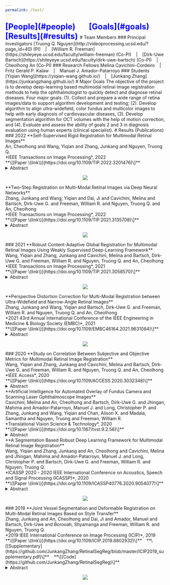```yaml
---
permalink: /test/
---
```

<span style="color:blue;font-weight:700;font-size:25px">
[People](#people) &ensp; &ensp; [Goals](#goals) &ensp; &ensp; [Results](#results)
</span>
# Team Members <a name="people"></a>
### Principal Investigators
[Truong Q. Nguyen](http://videoprocessing.ucsd.edu/?page_id=40) (PI) &ensp; | &ensp; [William R. Freeman](https://shileyeye.ucsd.edu/faculty/william-freeman) (Co-PI) &ensp; | &ensp; [Dirk-Uwe Bartsch](https://shileyeye.ucsd.edu/faculty/dirk-uwe-bartsch) (Co-PI) &ensp; | &ensp; Cheolhong An (Co-PI) 
### Research Fellows
Melina Cavichini-Cordeiro &ensp; | &ensp; Fritz Gerald P. Kalaw &ensp; | &ensp; Manuel J. Amador-Patarroyo 
### Students
[Yiqian Wang](https://yiqian-wang.github.io/) &ensp; | &ensp; [Junkang Zhang](https://junkangzhang.github.io/) 
# Major Goals <a name="goals"></a>
The objective of the project is to develop deep-learning based multimodal retinal image registration methods to help the ophthalmologist to quickly detect and diagnose retinal diseases.  Four major goals: (1). Collect and prepare a wide range of retina images/data to support algorithm development and testing; (2). Develop algorithm to align ultra-widefield, color fundus and multicolor images to help with early diagnosis of cardiovascular diseases, (3).  Develop segmentation algorithm for OCT volumes with the help of motion correction, and (4).  Evaluate and assess the ability of goals 2 and 3 in diagnosis evaluation using human experts (clinical specialist). 
# Results (Publications) <a name="results"></a>
### 2022
**Self-Supervised Rigid Registration for Multimodal Retinal Images** <br>
An, Cheolhong and Wang, Yiqian and Zhang, Junkang and Nguyen, Truong Q. <br>
*IEEE Transactions on Image Processing*, 2022 <br>
**\[[Paper \(link\)](https://doi.org/10.1109/TIP.2022.3201476)\]**<br>
<details> <summary>Abstract</summary> The ability to accurately overlay one modality retinal image to another is critical in ophthalmology. Our previous framework achieved the state-of-the-art results for multimodal retinal image registration. However, it requires human-annotated labels due to the supervised approach of the previous work. In this paper, we propose a self-supervised multimodal retina registration method to alleviate the burdens of time and expense to prepare for training data, that is, aiming to automatically register multimodal retinal images without any human annotations. Specially, we focus on registering color fundus images with infrared reflectance and fluorescein angiography images, and compare registration results with several conventional and supervised and unsupervised deep learning methods. From the experimental results, the proposed self-supervised framework achieves a comparable accuracy comparing to the state-of-the-art supervised learning method in terms of registration accuracy and Dice coefficient. </details>
<p align="center"> <img src="{{site.baseurl}}/images/bar_TIP2022_selfsupervise.png" > </p>
**Two-Step Registration on Multi-Modal Retinal Images via Deep Neural Networks** <br>
Zhang, Junkang and Wang, Yiqian and Dai, Ji and Cavichini, Melina and Bartsch, Dirk-Uwe G. and Freeman, William R. and Nguyen, Truong Q. and An, Cheolhong <br>
*IEEE Transactions on Image Processing*, 2022 <br>
**\[[Paper \(link\)](https://doi.org/10.1109/TIP.2021.3135708)\]**<br>
<details> <summary>Abstract</summary> Multi-modal retinal image registration plays an important role in the ophthalmological diagnosis process. The conventional methods lack robustness in aligning multi-modal images of various imaging qualities. Deep-learning methods have not been widely developed for this task, especially for the coarse-to-fine registration pipeline. To handle this task, we propose a two-step method based on deep convolutional networks, including a coarse alignment step and a fine alignment step. In the coarse alignment step, a global registration matrix is estimated by three sequentially connected networks for vessel segmentation, feature detection and description, and outlier rejection, respectively. In the fine alignment step, a deformable registration network is set up to find pixel-wise correspondence between a target image and a coarsely aligned image from the previous step to further improve the alignment accuracy. Particularly, an unsupervised learning framework is proposed to handle the difficulties of inconsistent modalities and lack of labeled training data for the fine alignment step. The proposed framework first changes multi-modal images into a same modality through modality transformers, and then adopts photometric consistency loss and smoothness loss to train the deformable registration network. The experimental results show that the proposed method achieves state-of-the-art results in Dice metrics and is more robust in challenging cases. </details>
<p align="center"> <img src="{{site.baseurl}}/images/bar_TIP2022_twostep.png" > </p>
### 2021
**Robust Content-Adaptive Global Registration for Multimodal Retinal Images Using Weakly Supervised Deep-Learning Framework** <br>
Wang, Yiqian and Zhang, Junkang and Cavichini, Melina and Bartsch, Dirk-Uwe G. and Freeman, William R. and Nguyen, Truong Q. and An, Cheolhong <br>
*IEEE Transactions on Image Processing*, 2021 <br>
**\[[Paper \(link\)](https://doi.org/10.1109/TIP.2021.3058570)\]**<br>
<details> <summary>Abstract</summary> Multimodal retinal imaging plays an important role in ophthalmology. We propose a content-adaptive multimodal retinal image registration method in this paper that focuses on the globally coarse alignment and includes three weakly supervised neural networks for vessel segmentation, feature detection and description, and outlier rejection. We apply the proposed framework to register color fundus images with infrared reflectance and fluorescein angiography images, and compare it with several conventional and deep learning methods. Our proposed framework demonstrates a significant improvement in robustness and accuracy reflected by a higher success rate and Dice coefficient compared with other methods. </details>
<p align="center"> <img src="{{site.baseurl}}/images/bar_TIP2021_robust.png" > </p>
**Perspective Distortion Correction for Multi-Modal Registration between Ultra-Widefield and Narrow-Angle Retinal Images** <br>
Zhang, Junkang and Wang, Yiqian and Bartsch, Dirk-Uwe G. and Freeman, William R. and Nguyen, Truong Q. and An, Cheolhong <br>
*2021 43rd Annual International Conference of the IEEE Engineering in Medicine & Biology Society (EMBC)*, 2021 <br>
**\[[Paper \(link\)](https://doi.org/10.1109/EMBC46164.2021.9631084)\]**<br>
<details> <summary>Abstract</summary> Multi-modal retinal image registration between 2D Ultra-Widefield (UWF) and narrow-angle (NA) images has not been well-studied, since most existing methods mainly focus on NA image alignment. The stereographic projection model used in UWF imaging causes strong distortions in peripheral areas, which leads to inferior alignment quality. We propose a distortion correction method that remaps the UWF images based on estimated camera view points of NA images. In addition, we set up a CNN-based registration pipeline for UWF and NA images, which consists of the distortion correction method and three networks for vessel segmentation, feature detection and matching, and outlier rejection. Experimental results on our collected dataset shows the effectiveness of the proposed pipeline and the distortion correction method. </details>
<p align="center"> <img src="{{site.baseurl}}/images/bar_EMBC2021_dc.png" > </p>
### 2020
**Study on Correlation Between Subjective and Objective Metrics for Multimodal Retinal Image Registration** <br>
Wang, Yiqian and Zhang, Junkang and Cavichini, Melina and Bartsch, Dirk-Uwe G. and Freeman, William R. and Nguyen, Truong Q. and An, Cheolhong <br>
*IEEE Access*, 2020 <br>
**\[[Paper \(link\)](https://doi.org/10.1109/ACCESS.2020.3032348)\]**<br>
<details> <summary>Abstract</summary> Retinal imaging is crucial in diagnosing and treating retinal diseases, and multimodal retinal image registration constitutes a major advance in understanding retinal diseases. Despite the fact that many methods have been proposed for the registration task, the evaluation metrics for successful registration have not been thoroughly studied. In this article, we present a comprehensive overview of the existing evaluation metrics for multimodal retinal image registration, and compare the similarity between the subjective grade of ophthalmologists and various objective metrics. The Pearson's correlation coefficient and the corresponding confidence interval are used to evaluate metrics similarity. It is found that the binary and soft Dice coefficient on the segmented vessel can achieve the highest correlation with the subjective grades compared to other keypoint-supervised or unsupervised metrics. The paper established an objective metric that is highly correlated with the subjective evaluation of the ophthalmologists, which has never been studied before. The experimental results would build a connection between ophthalmology and image processing literature, and the findings may provide a good insight for researchers who investigate retinal image registration, retinal image segmentation and image domain transformation. </details>
**Artificial Intelligence for Automated Overlay of Fundus Camera and Scanning Laser Ophthalmoscope Images** <br>
Cavichini, Melina and An, Cheolhong and Bartsch, Dirk-Uwe G. and Jhingan, Mahima and Amador-Patarroyo, Manuel J. and Long, Christopher P. and Zhang, Junkang and Wang, Yiqian and Chan, Alison X. and Madala, Samantha and Nguyen, Truong and Freeman, William R. <br>
*Translational Vision Science & Technology*, 2020 <br>
**\[[Paper \(link\)](https://doi.org/10.1167/tvst.9.2.56)\]**<br>
<details> <summary>Abstract</summary> {   The purpose of this study was to evaluate the ability to align two types of retinal images taken on different platforms; color fundus (CF) photographs and infrared scanning laser ophthalmoscope (IR SLO) images using mathematical warping and artificial intelligence (AI).    We collected 109 matched pairs of CF and IR SLO images. An AI algorithm utilizing two separate networks was developed. A style transfer network (STN) was used to segment vessel structures. A registration network was used to align the segmented images to each. Neither network used a ground truth dataset. A conventional image warping algorithm was used as a control. Software displayed image pairs as a 5 × 5 checkerboard grid composed of alternating subimages. This technique permitted vessel alignment determination by human observers and 5 masked graders evaluated alignment by the AI and conventional warping in 25 fields for each image.    Our new AI method was superior to conventional warping at generating vessel alignment as judged by masked human graders (P \\&lt; 0.0001). The average number of good/excellent matches increased from 90.5\\% to 94.4\\% with AI method.    AI permitted a more accurate overlay of CF and IR SLO images than conventional mathematical warping. This is a first step toward developing an AI that could allow overlay of all types of fundus images by utilizing vascular landmarks.    The ability to align and overlay imaging data from multiple instruments and manufacturers will permit better analysis of this complex data helping understand disease and predict treatment.  } </details>
**A Segmentation Based Robust Deep Learning Framework for Multimodal Retinal Image Registration** <br>
Wang, Yiqian and Zhang, Junkang and An, Cheolhong and Cavichini, Melina and Jhingan, Mahima and Amador-Patarroyo, Manuel J. and Long, Christopher P. and Bartsch, Dirk-Uwe G. and Freeman, William R. and Nguyen, Truong Q. <br>
*ICASSP 2020 - 2020 IEEE International Conference on Acoustics, Speech and Signal Processing (ICASSP)*, 2020 <br>
**\[[Paper \(link\)](https://doi.org/10.1109/ICASSP40776.2020.9054077)\]**<br>
<details> <summary>Abstract</summary> Multimodal image registration plays an important role in diagnosing and treating ophthalmologic diseases. In this paper, a deep learning framework for multimodal retinal image registration is proposed. The framework consists of a segmentation network, feature detection and description network, and an outlier rejection network, which focuses only on the globally coarse alignment step using the perspective transformation. We apply the proposed framework to register color fundus images with infrared reflectance images and compare it with the state-of-the-art conventional and learning-based approaches. The proposed framework demonstrates a significant improvement in robustness and accuracy reflected by a higher success rate and Dice coefficient compared to other coarse alignment methods. </details>
<p align="center"> <img src="{{site.baseurl}}/images/bar_ICASSP2020_robust.png" > </p>
### 2019
**Joint Vessel Segmentation and Deformable Registration on Multi-Modal Retinal Images Based on Style Transfer** <br>
Zhang, Junkang and An, Cheolhong and Dai, Ji and Amador, Manuel and Bartsch, Dirk-Uwe and Borooah, Shyamanga and Freeman, William R. and Nguyen, Truong Q. <br>
*2019 IEEE International Conference on Image Processing (ICIP)*, 2019 <br>
**\[[Paper \(link\)](https://doi.org/10.1109/ICIP.2019.8802932)\]** &ensp; **\[[Supplementary](https://github.com/JunkangZhang/RetinalSegReg/blob/master/ICIP2019_supplementary.pdf)\]** &ensp; **\[[Code](https://github.com/JunkangZhang/RetinalSegReg)\]**<br>
<details> <summary>Abstract</summary> In multi-modal retinal image registration task, there are two major challenges, i.e., poor performance in finding correspondence due to inconsistent features, and lack of labeled data for training learning-based models. In this paper, we propose a joint vessel segmentation and deformable registration model based on CNN for this task, built under the framework of weakly supervised style transfer learning and perceptual loss. In vessel segmentation, a style loss guides the model to generate segmentation maps that look authentic, and helps transform images of different modalities into consistent representations. In deformable registration, a content loss helps find dense correspondence for multi-modal images based on their consistent representations, and improves the segmentation results simultaneously. Experiment results show that our model has better performance than other deformable registration methods in both quantitative and visual evaluations, and the segmentation results also help the rigid transformation1. </details>
<p align="center"> <img src="{{site.baseurl}}/images/bar_ICIP2019_style.png" > </p>
